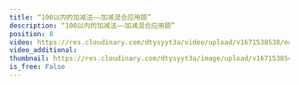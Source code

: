 ```yaml
---
title: “100以内的加减法——加减混合应用题”
description: “100以内的加减法——加减混合应用题”
position: 8
video: https://res.cloudinary.com/dtysyyt3a/video/upload/v1671538538/easymath/2年级上/02单元100以内的加减法/tpwoqkpjutszp0hyse5f.mp4
video_additional: 
thumbnail: https://res.cloudinary.com/dtysyyt3a/image/upload/v1671538540/easymath/2年级上/02单元100以内的加减法/swtekjkkle3jvitgtvgd.png
is_free: False
---
```

